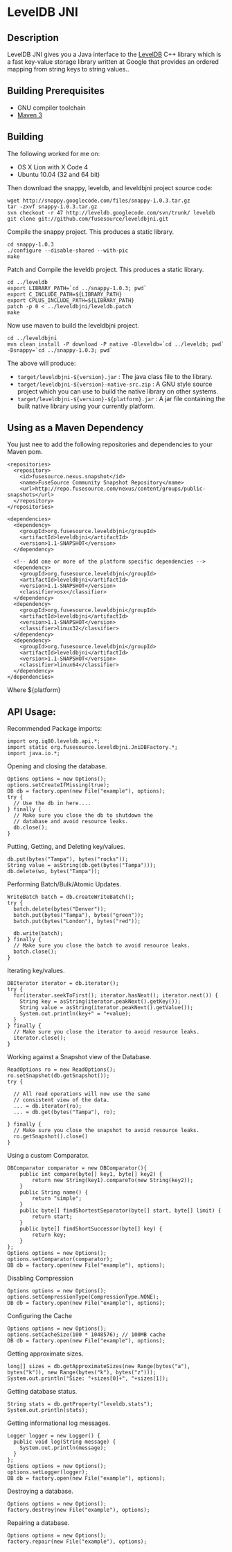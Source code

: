 # LevelDB JNI

## Description

LevelDB JNI gives you a Java interface to the 
[LevelDB](http://code.google.com/p/leveldb/) C++ library
which is a fast key-value storage library written at Google 
that provides an ordered mapping from string keys to string values.. 

## Building Prerequisites 

* GNU compiler toolchain
* [Maven 3](http://maven.apache.org/download.html)

## Building

The following worked for me on:

 * OS X Lion with X Code 4
 * Ubuntu 10.04 (32 and 64 bit)

Then download the snappy, leveldb, and leveldbjni project source code:

    wget http://snappy.googlecode.com/files/snappy-1.0.3.tar.gz
    tar -zxvf snappy-1.0.3.tar.gz
    svn checkout -r 47 http://leveldb.googlecode.com/svn/trunk/ leveldb
    git clone git://github.com/fusesource/leveldbjni.git

Compile the snappy project.  This produces a static library.    

    cd snappy-1.0.3 
    ./configure --disable-shared --with-pic
    make
    
Patch and Compile the leveldb project.  This produces a static library.    
    
    cd ../leveldb
    export LIBRARY_PATH=`cd ../snappy-1.0.3; pwd`
    export C_INCLUDE_PATH=${LIBRARY_PATH}
    export CPLUS_INCLUDE_PATH=${LIBRARY_PATH}
    patch -p 0 < ../leveldbjni/leveldb.patch
    make

Now use maven to build the leveldbjni project.    
    
    cd ../leveldbjni
    mvn clean install -P download -P native -Dleveldb=`cd ../leveldb; pwd` -Dsnappy=`cd ../snappy-1.0.3; pwd`

The above will produce:

* `target/leveldbjni-${version}.jar` : The java class file to the library.
* `target/leveldbjni-${version}-native-src.zip` : A GNU style source project which you can use to build the native library on other systems.
* `target/leveldbjni-${version}-${platform}.jar` : A jar file containing the built native library using your currently platform.

## Using as a Maven Dependency

You just nee to add the following repositories and dependencies to your Maven pom.

    <repositories>
      <repository>
        <id>fusesource.nexus.snapshot</id>
        <name>FuseSource Community Snapshot Repository</name>
        <url>http://repo.fusesource.com/nexus/content/groups/public-snapshots</url>
      </repository>
    </repositories>
    
    <dependencies>
      <dependency>
        <groupId>org.fusesource.leveldbjni</groupId>
        <artifactId>leveldbjni</artifactId>
        <version>1.1-SNAPSHOT</version>
      </dependency>

      <!-- Add one or more of the platform specific dependencies -->
      <dependency>
        <groupId>org.fusesource.leveldbjni</groupId>
        <artifactId>leveldbjni</artifactId>
        <version>1.1-SNAPSHOT</version>
        <classifier>osx</classifier>
      </dependency>
      <dependency>
        <groupId>org.fusesource.leveldbjni</groupId>
        <artifactId>leveldbjni</artifactId>
        <version>1.1-SNAPSHOT</version>
        <classifier>linux32</classifier>
      </dependency>
      <dependency>
        <groupId>org.fusesource.leveldbjni</groupId>
        <artifactId>leveldbjni</artifactId>
        <version>1.1-SNAPSHOT</version>
        <classifier>linux64</classifier>
      </dependency>
    </dependencies>

Where ${platform}

## API Usage:

Recommended Package imports:

    import org.iq80.leveldb.api.*;
    import static org.fusesource.leveldbjni.JniDBFactory.*;
    import java.io.*;

Opening and closing the database.

    Options options = new Options();
    options.setCreateIfMissing(true);
    DB db = factory.open(new File("example"), options);
    try {
      // Use the db in here....
    } finally {
      // Make sure you close the db to shutdown the 
      // database and avoid resource leaks.
      db.close();
    }

Putting, Getting, and Deleting key/values.

    db.put(bytes("Tampa"), bytes("rocks"));
    String value = asString(db.get(bytes("Tampa")));
    db.delete(wo, bytes("Tampa"));

Performing Batch/Bulk/Atomic Updates.

    WriteBatch batch = db.createWriteBatch();
    try {
      batch.delete(bytes("Denver"));
      batch.put(bytes("Tampa"), bytes("green"));
      batch.put(bytes("London"), bytes("red"));

      db.write(batch);
    } finally {
      // Make sure you close the batch to avoid resource leaks.
      batch.close();
    }

Iterating key/values.

    DBIterator iterator = db.iterator();
    try {
      for(iterator.seekToFirst(); iterator.hasNext(); iterator.next()) {
        String key = asString(iterator.peakNext().getKey());
        String value = asString(iterator.peakNext().getValue());
        System.out.println(key+" = "+value);
      }
    } finally {
      // Make sure you close the iterator to avoid resource leaks.
      iterator.close();
    }

Working against a Snapshot view of the Database.

    ReadOptions ro = new ReadOptions();
    ro.setSnapshot(db.getSnapshot());
    try {
      
      // All read operations will now use the same 
      // consistent view of the data.
      ... = db.iterator(ro);
      ... = db.get(bytes("Tampa"), ro);

    } finally {
      // Make sure you close the snapshot to avoid resource leaks.
      ro.getSnapshot().close()
    }

Using a custom Comparator.

    DBComparator comparator = new DBComparator(){
        public int compare(byte[] key1, byte[] key2) {
            return new String(key1).compareTo(new String(key2));
        }
        public String name() {
            return "simple";
        }
        public byte[] findShortestSeparator(byte[] start, byte[] limit) {
            return start;
        }
        public byte[] findShortSuccessor(byte[] key) {
            return key;
        }
    };
    Options options = new Options();
    options.setComparator(comparator);
    DB db = factory.open(new File("example"), options);
    
Disabling Compression

    Options options = new Options();
    options.setCompressionType(CompressionType.NONE);
    DB db = factory.open(new File("example"), options);

Configuring the Cache
    
    Options options = new Options();
    options.setCacheSize(100 * 1048576); // 100MB cache
    DB db = factory.open(new File("example"), options);

Getting approximate sizes.

    long[] sizes = db.getApproximateSizes(new Range(bytes("a"), bytes("k")), new Range(bytes("k"), bytes("z")));
    System.out.println("Size: "+sizes[0]+", "+sizes[1]);
    
Getting database status.

    String stats = db.getProperty("leveldb.stats");
    System.out.println(stats);

Getting informational log messages.

    Logger logger = new Logger() {
      public void log(String message) {
        System.out.println(message);
      }
    };
    Options options = new Options();
    options.setLogger(logger);
    DB db = factory.open(new File("example"), options);

Destroying a database.
    
    Options options = new Options();
    factory.destroy(new File("example"), options);

Repairing a database.
    
    Options options = new Options();
    factory.repair(new File("example"), options);
    